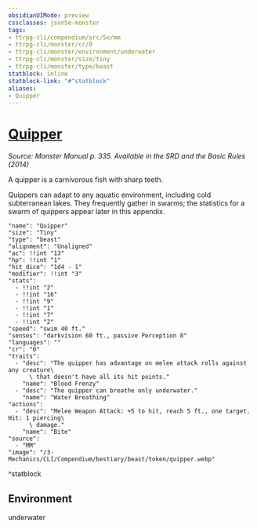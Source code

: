 ```yaml
---
obsidianUIMode: preview
cssclasses: json5e-monster
tags:
- ttrpg-cli/compendium/src/5e/mm
- ttrpg-cli/monster/cr/0
- ttrpg-cli/monster/environment/underwater
- ttrpg-cli/monster/size/tiny
- ttrpg-cli/monster/type/beast
statblock: inline
statblock-link: "#^statblock"
aliases:
- Quipper
---
```

# [Quipper](3-Mechanics\CLI\Compendium\bestiary\beast/quipper.md)
*Source: Monster Manual p. 335. Available in the <span title='Systems Reference Document (5.1)'>SRD</span> and the Basic Rules (2014)*  

A quipper is a carnivorous fish with sharp teeth.

Quippers can adapt to any aquatic environment, including cold subterranean lakes. They frequently gather in swarms; the statistics for a swarm of quippers appear later in this appendix.

```statblock
"name": "Quipper"
"size": "Tiny"
"type": "beast"
"alignment": "Unaligned"
"ac": !!int "13"
"hp": !!int "1"
"hit_dice": "1d4 - 1"
"modifier": !!int "3"
"stats":
  - !!int "2"
  - !!int "16"
  - !!int "9"
  - !!int "1"
  - !!int "7"
  - !!int "2"
"speed": "swim 40 ft."
"senses": "darkvision 60 ft., passive Perception 8"
"languages": ""
"cr": "0"
"traits":
  - "desc": "The quipper has advantage on melee attack rolls against any creature\
      \ that doesn't have all its hit points."
    "name": "Blood Frenzy"
  - "desc": "The quipper can breathe only underwater."
    "name": "Water Breathing"
"actions":
  - "desc": "Melee Weapon Attack: +5 to hit, reach 5 ft., one target. Hit: 1 piercing\
      \ damage."
    "name": "Bite"
"source":
  - "MM"
"image": "/3-Mechanics/CLI/Compendium/bestiary/beast/token/quipper.webp"
```
^statblock

## Environment

underwater